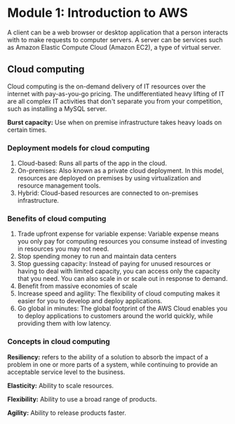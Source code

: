 # Module 1: Introduction to AWS
A client can be a web browser or desktop application that a person interacts with to make requests to computer servers. A server can be services such as Amazon Elastic Compute Cloud (Amazon EC2), a type of virtual server.

## Cloud computing
Cloud computing is the on-demand delivery of IT resources over the internet with pay-as-you-go pricing. The undifferentiated heavy lifting of IT are all complex IT activities that don't separate you from your competition, such as installing a MySQL server.

**Burst capacity:** Use when on premise infrastructure takes heavy loads on certain times.

### Deployment models for cloud computing
1. Cloud-based: Runs all parts of the app in the cloud.
1. On-premises: Also known as a private cloud deployment. In this model, resources are deployed on premises by using virtualization and resource management tools.
1. Hybrid: Cloud-based resources are connected to on-premises infrastructure.

### Benefits of cloud computing
1. Trade upfront expense for variable expense: Variable expense means you only pay for computing resources you consume instead of investing in resources you may not need.
1. Stop spending money to run and maintain data centers
1. Stop guessing capacity: Instead of paying for unused resources or having to deal with limited capacity, you can access only the capacity that you need. You can also scale in or scale out in response to demand.
1. Benefit from massive economies of scale
1. Increase speed and agility: The flexibility of cloud computing makes it easier for you to develop and deploy applications.
1. Go global in minutes: The global footprint of the AWS Cloud enables you to deploy applications to customers around the world quickly, while providing them with low latency.

### Concepts in cloud computing
**Resiliency:** refers to the ability of a solution to absorb the impact of a problem in one or more parts of a system, while continuing to provide an acceptable service level to the business.

**Elasticity:** Ability to scale resources.

**Flexibility:** Ability to use a broad range of products.

**Agility:** Ability to release products faster.